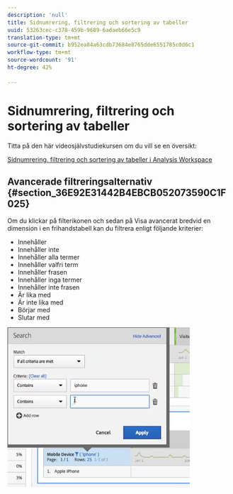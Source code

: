 ```yaml
---
description: 'null'
title: Sidnumrering, filtrering och sortering av tabeller
uuid: 53263cec-c378-459b-9689-6adaeb66e5c9
translation-type: tm+mt
source-git-commit: b952ea84a63cdb73684e8765dde6551785c0d6c1
workflow-type: tm+mt
source-wordcount: '91'
ht-degree: 42%

---
```



# Sidnumrering, filtrering och sortering av tabeller

Titta på den här videosjälvstudiekursen om du vill se en översikt:

[Sidnumrering, filtrering och sortering av tabeller i Analysis Workspace](https://docs.adobe.com/help/en/analytics-learn/tutorials/analysis-workspace/building-freeform-tables/pagination-filtering-sorting-tables.html)

## Avancerade filtreringsalternativ {#section_36E92E31442B4EBCB052073590C1F025}

Om du klickar på filterikonen och sedan på Visa avancerat bredvid en dimension i en frihandstabell kan du filtrera enligt följande kriterier:

* Innehåller
* Innehåller inte
* Innehåller alla termer
* Innehåller valfri term
* Innehåller frasen
* Innehåller inga termer
* Innehåller inte frasen
* Är lika med
* Är inte lika med
* Börjar med
* Slutar med

![](assets/advanced-filter.png)

